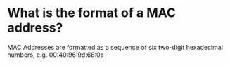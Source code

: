 # What is the format of a MAC address?
MAC Addresses are formatted as a sequence of six two-digit hexadecimal numbers, e.g. 00:40:96:9d:68:0a

